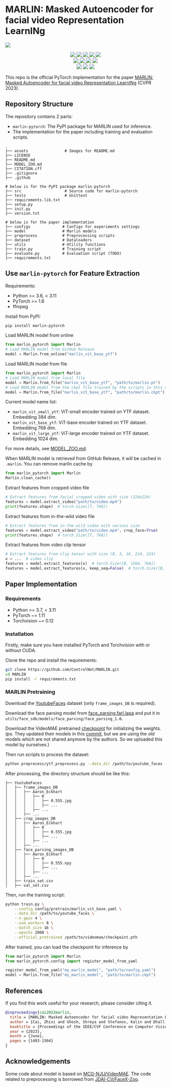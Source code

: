 # MARLIN: Masked Autoencoder for facial video Representation LearnINg

<div>
    <img src="assets/teaser.svg">
    <p></p>
</div>

<div align="center">
    <a href="https://github.com/ControlNet/MARLIN/network/members">
        <img src="https://img.shields.io/github/forks/ControlNet/MARLIN?style=flat-square">
    </a>
    <a href="https://github.com/ControlNet/MARLIN/stargazers">
        <img src="https://img.shields.io/github/stars/ControlNet/MARLIN?style=flat-square">
    </a>
    <a href="https://github.com/ControlNet/MARLIN/issues">
        <img src="https://img.shields.io/github/issues/ControlNet/MARLIN?style=flat-square">
    </a>
    <a href="https://github.com/ControlNet/MARLIN/blob/master/LICENSE">
        <img src="https://img.shields.io/github/license/ControlNet/MARLIN?style=flat-square">
    </a>
    <a href="https://arxiv.org/abs/2211.06627">
        <img src="https://img.shields.io/badge/arXiv-2211.06627-b31b1b.svg?style=flat-square">
    </a>
</div>

<div align="center">    
    <a href="https://pypi.org/project/marlin-pytorch/">
        <img src="https://img.shields.io/pypi/v/marlin-pytorch?style=flat-square">
    </a>
    <a href="https://pypi.org/project/marlin-pytorch/">
        <img src="https://img.shields.io/pypi/dm/marlin-pytorch?style=flat-square">
    </a>
    <a href="https://www.python.org/"><img src="https://img.shields.io/pypi/pyversions/marlin-pytorch?style=flat-square"></a>
    <a href="https://pytorch.org/"><img src="https://img.shields.io/badge/PyTorch-%3E%3D1.8.0-EE4C2C?style=flat-square&logo=pytorch"></a>
</div>

<div align="center">
    <a href="https://github.com/ControlNet/MARLIN/actions"><img src="https://img.shields.io/github/actions/workflow/status/ControlNet/MARLIN/unittest.yaml?branch=dev&label=unittest&style=flat-square"></a>
    <a href="https://github.com/ControlNet/MARLIN/actions"><img src="https://img.shields.io/github/actions/workflow/status/ControlNet/MARLIN/release.yaml?branch=master&label=release&style=flat-square"></a>
    <a href="https://coveralls.io/github/ControlNet/MARLIN"><img src="https://img.shields.io/coverallsCoverage/github/ControlNet/MARLIN?style=flat-square"></a>
</div>

This repo is the official PyTorch implementation for the paper 
[MARLIN: Masked Autoencoder for facial video Representation LearnINg](https://openaccess.thecvf.com/content/CVPR2023/html/Cai_MARLIN_Masked_Autoencoder_for_Facial_Video_Representation_LearnINg_CVPR_2023_paper) (CVPR 2023).

## Repository Structure

The repository contains 2 parts:
 - `marlin-pytorch`: The PyPI package for MARLIN used for inference.
 - The implementation for the paper including training and evaluation scripts.

```
.
├── assets                # Images for README.md
├── LICENSE
├── README.md
├── MODEL_ZOO.md
├── CITATION.cff
├── .gitignore
├── .github

# below is for the PyPI package marlin-pytorch
├── src                   # Source code for marlin-pytorch
├── tests                 # Unittest
├── requirements.lib.txt
├── setup.py
├── init.py
├── version.txt

# below is for the paper implementation
├── configs              # Configs for experiments settings
├── model                # Marlin models
├── preprocess           # Preprocessing scripts
├── dataset              # Dataloaders
├── utils                # Utility functions
├── train.py             # Training script
├── evaluate.py          # Evaluation script (TODO)
├── requirements.txt

```

## Use `marlin-pytorch` for Feature Extraction

Requirements:
- Python >= 3.6, < 3.11
- PyTorch >= 1.8
- ffmpeg


Install from PyPI:
```bash
pip install marlin-pytorch
```

Load MARLIN model from online
```python
from marlin_pytorch import Marlin
# Load MARLIN model from GitHub Release
model = Marlin.from_online("marlin_vit_base_ytf")
```

Load MARLIN model from file
```python
from marlin_pytorch import Marlin
# Load MARLIN model from local file
model = Marlin.from_file("marlin_vit_base_ytf", "path/to/marlin.pt")
# Load MARLIN model from the ckpt file trained by the scripts in this repo
model = Marlin.from_file("marlin_vit_base_ytf", "path/to/marlin.ckpt")
```

Current model name list:
- `marlin_vit_small_ytf`: ViT-small encoder trained on YTF dataset. Embedding 384 dim.
- `marlin_vit_base_ytf`: ViT-base encoder trained on YTF dataset. Embedding 768 dim.
- `marlin_vit_large_ytf`: ViT-large encoder trained on YTF dataset. Embedding 1024 dim.

For more details, see [MODEL_ZOO.md](MODEL_ZOO.md).

When MARLIN model is retrieved from GitHub Release, it will be cached in `.marlin`. You can remove marlin cache by
```python
from marlin_pytorch import Marlin
Marlin.clean_cache()
```

Extract features from cropped video file
```python
# Extract features from facial cropped video with size (224x224)
features = model.extract_video("path/to/video.mp4")
print(features.shape)  # torch.Size([T, 768])
```

Extract features from in-the-wild video file
```python
# Extract features from in-the-wild video with various size
features = model.extract_video("path/to/video.mp4", crop_face=True)
print(features.shape)  # torch.Size([T, 768])
```

Extract features from video clip tensor
```python
# Extract features from clip tensor with size (B, 3, 16, 224, 224)
x = ...  # video clip
features = model.extract_features(x)  # torch.Size([B, 1568, 768])
features = model.extract_features(x, keep_seq=False)  # torch.Size([B, 768])
```

## Paper Implementation

### Requirements
- Python >= 3.7, < 3.11
- PyTorch ~= 1.11
- Torchvision ~= 0.12

### Installation

Firstly, make sure you have installed PyTorch and Torchvision with or without CUDA. 

Clone the repo and install the requirements:
```bash
git clone https://github.com/ControlNet/MARLIN.git
cd MARLIN
pip install -r requirements.txt
```

### MARLIN Pretraining

Download the [YoutubeFaces](https://www.cs.tau.ac.il/~wolf/ytfaces/) dataset (only `frame_images_DB` is required). 

Download the face parsing model from [face_parsing.farl.lapa](https://github.com/FacePerceiver/facer/releases/download/models-v1/face_parsing.farl.lapa.main_ema_136500_jit191.pt)
and put it in `utils/face_sdk/models/face_parsing/face_parsing_1.0`.

Download the VideoMAE pretrained [checkpoint](https://github.com/ControlNet/MARLIN/releases/misc) 
for initializing the weights. (ps. They updated their models in this 
[commit](https://github.com/MCG-NJU/VideoMAE/commit/2b56a75d166c619f71019e3d1bb1c4aedafe7a90), but we are using the 
old models which are not shared anymore by the authors. So we uploaded this model by ourselves.)

Then run scripts to process the dataset:
```bash
python preprocess/ytf_preprocess.py --data_dir /path/to/youtube_faces --max_workers 8
```
After processing, the directory structure should be like this:
```
├── YoutubeFaces
│   ├── frame_images_DB
│   │   ├── Aaron_Eckhart
│   │   │   ├── 0
│   │   │   │   ├── 0.555.jpg
│   │   │   │   ├── ...
│   │   │   ├── ...
│   │   ├── ...
│   ├── crop_images_DB
│   │   ├── Aaron_Eckhart
│   │   │   ├── 0
│   │   │   │   ├── 0.555.jpg
│   │   │   │   ├── ...
│   │   │   ├── ...
│   │   ├── ...
│   ├── face_parsing_images_DB
│   │   ├── Aaron_Eckhart
│   │   │   ├── 0
│   │   │   │   ├── 0.555.npy
│   │   │   │   ├── ...
│   │   │   ├── ...
│   │   ├── ...
│   ├── train_set.csv
│   ├── val_set.csv
```

Then, run the training script:
```bash
python train.py \
    --config config/pretrain/marlin_vit_base.yaml \
    --data_dir /path/to/youtube_faces \
    --n_gpus 4 \
    --num_workers 8 \
    --batch_size 16 \
    --epochs 2000 \
    --official_pretrained /path/to/videomae/checkpoint.pth
```

After trained, you can load the checkpoint for inference by

```python
from marlin_pytorch import Marlin
from marlin_pytorch.config import register_model_from_yaml

register_model_from_yaml("my_marlin_model", "path/to/config.yaml")
model = Marlin.from_file("my_marlin_model", "path/to/marlin.ckpt")
```

## References
If you find this work useful for your research, please consider citing it.
```bibtex
@inproceedings{cai2022marlin,
  title = {MARLIN: Masked Autoencoder for facial video Representation LearnINg},
  author = {Cai, Zhixi and Ghosh, Shreya and Stefanov, Kalin and Dhall, Abhinav and Cai, Jianfei and Rezatofighi, Hamid and Haffari, Reza and Hayat, Munawar},
  booktitle = {Proceedings of the IEEE/CVF Conference on Computer Vision and Pattern Recognition (CVPR)},
  year = {2023},
  month = {June},
  pages = {1493-1504}
}
```

## Acknowledgements

Some code about model is based on [MCG-NJU/VideoMAE](https://github.com/MCG-NJU/VideoMAE). The code related to preprocessing
is borrowed from [JDAI-CV/FaceX-Zoo](https://github.com/JDAI-CV/FaceX-Zoo).
